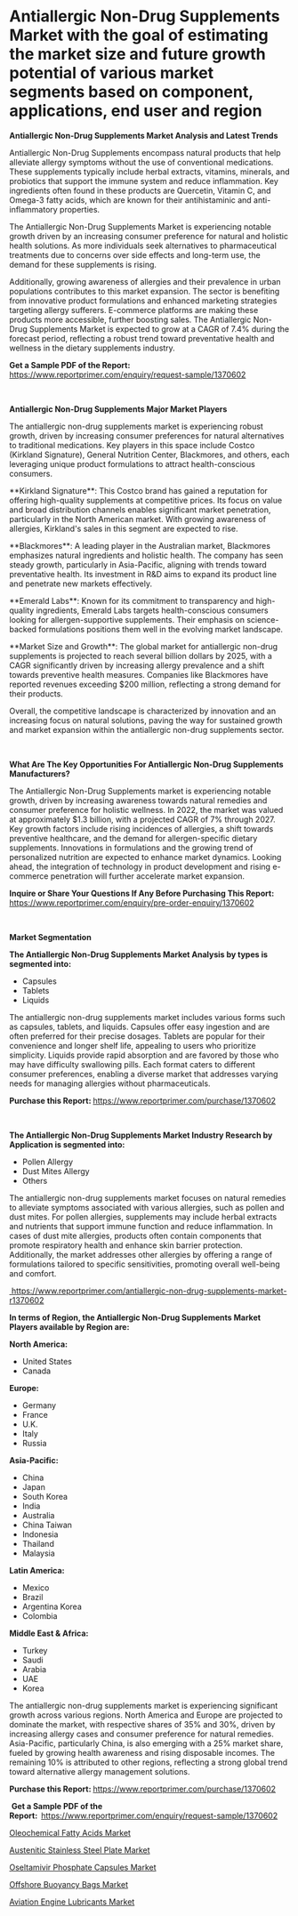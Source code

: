 <p><h1>Antiallergic Non-Drug Supplements Market with the goal of estimating the market size and future growth potential of various market segments based on component, applications, end user and region</h1></p><p><strong>Antiallergic Non-Drug Supplements Market Analysis and Latest Trends</strong></p>
<p><p>Antiallergic Non-Drug Supplements encompass natural products that help alleviate allergy symptoms without the use of conventional medications. These supplements typically include herbal extracts, vitamins, minerals, and probiotics that support the immune system and reduce inflammation. Key ingredients often found in these products are Quercetin, Vitamin C, and Omega-3 fatty acids, which are known for their antihistaminic and anti-inflammatory properties.</p><p>The Antiallergic Non-Drug Supplements Market is experiencing notable growth driven by an increasing consumer preference for natural and holistic health solutions. As more individuals seek alternatives to pharmaceutical treatments due to concerns over side effects and long-term use, the demand for these supplements is rising. </p><p>Additionally, growing awareness of allergies and their prevalence in urban populations contributes to this market expansion. The sector is benefiting from innovative product formulations and enhanced marketing strategies targeting allergy sufferers. E-commerce platforms are making these products more accessible, further boosting sales. The Antiallergic Non-Drug Supplements Market is expected to grow at a CAGR of 7.4% during the forecast period, reflecting a robust trend toward preventative health and wellness in the dietary supplements industry.</p></p>
<p><strong>Get a Sample PDF of the Report:&nbsp;</strong> <a href="https://www.reportprimer.com/enquiry/request-sample/1370602">https://www.reportprimer.com/enquiry/request-sample/1370602</a></p>
<p>&nbsp;</p>
<p><strong>Antiallergic Non-Drug Supplements Major Market Players</strong></p>
<p><p>The antiallergic non-drug supplements market is experiencing robust growth, driven by increasing consumer preferences for natural alternatives to traditional medications. Key players in this space include Costco (Kirkland Signature), General Nutrition Center, Blackmores, and others, each leveraging unique product formulations to attract health-conscious consumers.</p><p>**Kirkland Signature**: This Costco brand has gained a reputation for offering high-quality supplements at competitive prices. Its focus on value and broad distribution channels enables significant market penetration, particularly in the North American market. With growing awareness of allergies, Kirkland's sales in this segment are expected to rise.</p><p>**Blackmores**: A leading player in the Australian market, Blackmores emphasizes natural ingredients and holistic health. The company has seen steady growth, particularly in Asia-Pacific, aligning with trends toward preventative health. Its investment in R&D aims to expand its product line and penetrate new markets effectively.</p><p>**Emerald Labs**: Known for its commitment to transparency and high-quality ingredients, Emerald Labs targets health-conscious consumers looking for allergen-supportive supplements. Their emphasis on science-backed formulations positions them well in the evolving market landscape.</p><p>**Market Size and Growth**: The global market for antiallergic non-drug supplements is projected to reach several billion dollars by 2025, with a CAGR significantly driven by increasing allergy prevalence and a shift towards preventive health measures. Companies like Blackmores have reported revenues exceeding $200 million, reflecting a strong demand for their products.</p><p>Overall, the competitive landscape is characterized by innovation and an increasing focus on natural solutions, paving the way for sustained growth and market expansion within the antiallergic non-drug supplements sector.</p></p>
<p>&nbsp;</p>
<p><strong>What Are The Key Opportunities For Antiallergic Non-Drug Supplements Manufacturers?</strong></p>
<p><p>The Antiallergic Non-Drug Supplements market is experiencing notable growth, driven by increasing awareness towards natural remedies and consumer preference for holistic wellness. In 2022, the market was valued at approximately $1.3 billion, with a projected CAGR of 7% through 2027. Key growth factors include rising incidences of allergies, a shift towards preventive healthcare, and the demand for allergen-specific dietary supplements. Innovations in formulations and the growing trend of personalized nutrition are expected to enhance market dynamics. Looking ahead, the integration of technology in product development and rising e-commerce penetration will further accelerate market expansion.</p></p>
<p><strong>Inquire or Share Your Questions If Any Before Purchasing This Report:</strong> <a href="https://www.reportprimer.com/enquiry/pre-order-enquiry/1370602">https://www.reportprimer.com/enquiry/pre-order-enquiry/1370602</a></p>
<p>&nbsp;</p>
<p><strong>Market Segmentation</strong></p>
<p><strong>The Antiallergic Non-Drug Supplements Market Analysis by types is segmented into:</strong></p>
<p><ul><li>Capsules</li><li>Tablets</li><li>Liquids</li></ul></p>
<p><p>The antiallergic non-drug supplements market includes various forms such as capsules, tablets, and liquids. Capsules offer easy ingestion and are often preferred for their precise dosages. Tablets are popular for their convenience and longer shelf life, appealing to users who prioritize simplicity. Liquids provide rapid absorption and are favored by those who may have difficulty swallowing pills. Each format caters to different consumer preferences, enabling a diverse market that addresses varying needs for managing allergies without pharmaceuticals.</p></p>
<p><strong>Purchase this Report:&nbsp;</strong><a href="https://www.reportprimer.com/purchase/1370602">https://www.reportprimer.com/purchase/1370602</a></p>
<p>&nbsp;</p>
<p><strong>The Antiallergic Non-Drug Supplements Market Industry Research by Application is segmented into:</strong></p>
<p><ul><li>Pollen Allergy</li><li>Dust Mites Allergy</li><li>Others</li></ul></p>
<p><p>The antiallergic non-drug supplements market focuses on natural remedies to alleviate symptoms associated with various allergies, such as pollen and dust mites. For pollen allergies, supplements may include herbal extracts and nutrients that support immune function and reduce inflammation. In cases of dust mite allergies, products often contain components that promote respiratory health and enhance skin barrier protection. Additionally, the market addresses other allergies by offering a range of formulations tailored to specific sensitivities, promoting overall well-being and comfort.</p></p>
<p><a href="https://www.reportprimer.com/antiallergic-non-drug-supplements-market-r1370602">&nbsp;https://www.reportprimer.com/antiallergic-non-drug-supplements-market-r1370602</a></p>
<p><strong>In terms of Region, the Antiallergic Non-Drug Supplements Market Players available by Region are:</strong></p>
<p>
    <p> <strong> North America: </strong>
        <ul>
            <li>United States</li>
            <li>Canada</li>
        </ul>
        </p> 
    <p> <strong> Europe: </strong>
        <ul>
            <li>Germany</li>
            <li>France</li>
            <li>U.K.</li>
            <li>Italy</li>
            <li>Russia</li>
        </ul>
        </p> 
    <p> <strong> Asia-Pacific: </strong>
        <ul>
            <li>China</li>
            <li>Japan</li>
            <li>South Korea</li>
            <li>India</li>
            <li>Australia</li>
            <li>China Taiwan</li>
            <li>Indonesia</li>
            <li>Thailand</li>
            <li>Malaysia</li>
        </ul>
        </p> 
    <p> <strong> Latin America: </strong>
        <ul>
            <li>Mexico</li>
            <li>Brazil</li>
            <li>Argentina Korea</li>
            <li>Colombia</li>
        </ul>
        </p> 
    <p> <strong> Middle East & Africa: </strong>
        <ul>
            <li>Turkey</li>
            <li>Saudi</li>
            <li>Arabia</li>
            <li>UAE</li>
            <li>Korea</li>
        </ul>
    </p>
    </p>
<p><p>The antiallergic non-drug supplements market is experiencing significant growth across various regions. North America and Europe are projected to dominate the market, with respective shares of 35% and 30%, driven by increasing allergy cases and consumer preference for natural remedies. Asia-Pacific, particularly China, is also emerging with a 25% market share, fueled by growing health awareness and rising disposable incomes. The remaining 10% is attributed to other regions, reflecting a strong global trend toward alternative allergy management solutions.</p></p>
<p><strong>Purchase this Report: </strong><a href="https://www.reportprimer.com/purchase/1370602">https://www.reportprimer.com/purchase/1370602</a></p>
<p>&nbsp;<strong>Get a Sample PDF of the Report:&nbsp;&nbsp;</strong><a href="https://www.reportprimer.com/enquiry/request-sample/1370602">https://www.reportprimer.com/enquiry/request-sample/1370602</a></p>
<p><strong></strong></p>
<p><p><a href="https://github.com/NarcisoFerry/Market-Research-Report-List-1/blob/main/oleochemical-fatty-acids-market.md">Oleochemical Fatty Acids Market</a></p><p><a href="https://issuu.com/reportprime-2/docs/austenitic-stainless-steel-plate-ma_258bd5ad956f2d">Austenitic Stainless Steel Plate Market</a></p><p><a href="https://www.linkedin.com/pulse/global-oseltamivir-phosphate-capsules-market-sector-types-ckaqc">Oseltamivir Phosphate Capsules Market</a></p><p><a href="https://github.com/globismark/Market-Research-Report-List-5/blob/main/offshore-buoyancy-bags-market.md">Offshore Buoyancy Bags Market</a></p><p><a href="https://issuu.com/reportprime-2/docs/aviation-engine-lubricants-market-s_71de0271976dfd">Aviation Engine Lubricants Market</a></p></p>